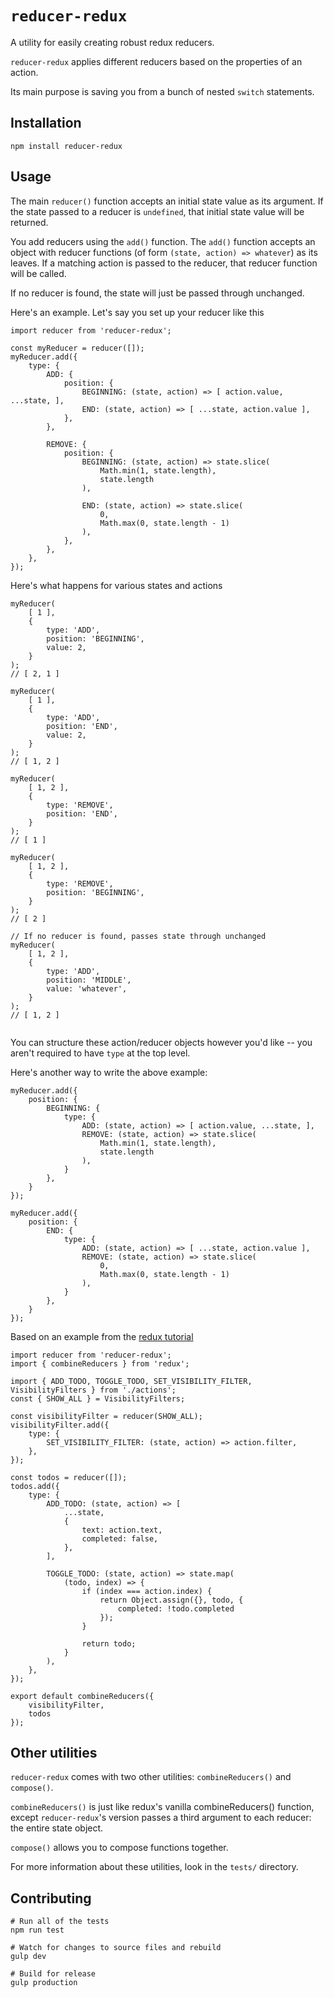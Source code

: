 # `reducer-redux`

A utility for easily creating robust redux reducers.

`reducer-redux` applies different reducers based on the properties of an action.

Its main purpose is saving you from a bunch of nested `switch` statements.

## Installation

```
npm install reducer-redux
```

## Usage

The main `reducer()` function accepts an initial state value as its argument. 
If the state passed to a reducer is `undefined`, that initial state value
will be returned.

You add reducers using the `add()` function. The `add()` function accepts
an object with reducer functions (of form `(state, action) => whatever`) as
its leaves. If a matching action is passed to the reducer, that reducer 
function will be called.

If no reducer is found, the state will just be passed through unchanged.

Here's an example. Let's say you set up your reducer like this

```
import reducer from 'reducer-redux';

const myReducer = reducer([]);
myReducer.add({
    type: {
        ADD: {
            position: {
                BEGINNING: (state, action) => [ action.value, ...state, ],
                END: (state, action) => [ ...state, action.value ],
            },
        },
        
        REMOVE: {
            position: {
                BEGINNING: (state, action) => state.slice(
                    Math.min(1, state.length),
                    state.length
                ),
                
                END: (state, action) => state.slice(
                    0,
                    Math.max(0, state.length - 1)
                ),
            },
        },
    },
});
```

Here's what happens for various states and actions

```
myReducer(
    [ 1 ], 
    {
        type: 'ADD',
        position: 'BEGINNING',
        value: 2,
    }
);
// [ 2, 1 ]

myReducer(
    [ 1 ], 
    {
        type: 'ADD',
        position: 'END',
        value: 2,
    }
);
// [ 1, 2 ]

myReducer(
    [ 1, 2 ], 
    {
        type: 'REMOVE',
        position: 'END',
    }
);
// [ 1 ]

myReducer(
    [ 1, 2 ], 
    {
        type: 'REMOVE',
        position: 'BEGINNING',
    }
);
// [ 2 ]

// If no reducer is found, passes state through unchanged
myReducer(
    [ 1, 2 ], 
    {
        type: 'ADD',
        position: 'MIDDLE',
        value: 'whatever',
    }
);
// [ 1, 2 ]
        
```

You can structure these action/reducer objects however you'd like -- you
aren't required to have `type` at the top level.

Here's another way to write the above example:

```
myReducer.add({
    position: {
        BEGINNING: {
            type: {
                ADD: (state, action) => [ action.value, ...state, ],
                REMOVE: (state, action) => state.slice(
                    Math.min(1, state.length),
                    state.length
                ),
            }
        },
    }
});

myReducer.add({
    position: {
        END: {
            type: {
                ADD: (state, action) => [ ...state, action.value ],
                REMOVE: (state, action) => state.slice(
                    0,
                    Math.max(0, state.length - 1)
                ),
            }
        },
    }
});
```

Based on an example from the [redux tutorial](http://redux.js.org/docs/basics/Reducers.html#source-code)

```
import reducer from 'reducer-redux';
import { combineReducers } from 'redux';

import { ADD_TODO, TOGGLE_TODO, SET_VISIBILITY_FILTER, VisibilityFilters } from './actions';
const { SHOW_ALL } = VisibilityFilters;

const visibilityFilter = reducer(SHOW_ALL);
visibilityFilter.add({
    type: {
        SET_VISIBILITY_FILTER: (state, action) => action.filter,
    },
});

const todos = reducer([]);
todos.add({
    type: {
        ADD_TODO: (state, action) => [
            ...state,
            {
                text: action.text,
                completed: false,
            },
        ],
        
        TOGGLE_TODO: (state, action) => state.map(
            (todo, index) => {
                if (index === action.index) {
                    return Object.assign({}, todo, {
                        completed: !todo.completed
                    });
                }
                
                return todo;
            }
        ),
    },
});

export default combineReducers({
    visibilityFilter,
    todos
});

```

## Other utilities

`reducer-redux` comes with two other utilities: `combineReducers()` and
`compose()`.

`combineReducers()` is just like redux's vanilla combineReducers() function,
except `reducer-redux`'s version passes a third argument to each reducer:
the entire state object.

`compose()` allows you to compose functions together.

For more information about these utilities, look in the `tests/` directory.

## Contributing

```
# Run all of the tests
npm run test

# Watch for changes to source files and rebuild
gulp dev

# Build for release
gulp production
```